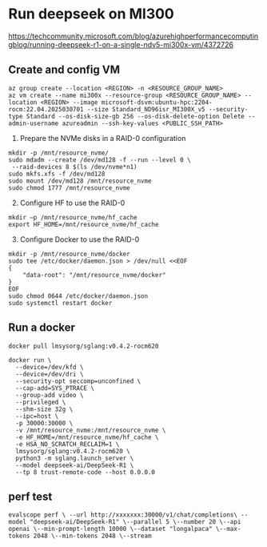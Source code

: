 # Run deepseek on MI300
https://techcommunity.microsoft.com/blog/azurehighperformancecomputingblog/running-deepseek-r1-on-a-single-ndv5-mi300x-vm/4372726


## Create and config VM

```
az group create --location <REGION> -n <RESOURCE_GROUP_NAME>
az vm create --name mi300x --resource-group <RESOURCE_GROUP_NAME> --location <REGION> --image microsoft-dsvm:ubuntu-hpc:2204-rocm:22.04.2025030701 --size Standard_ND96isr_MI300X_v5 --security-type Standard --os-disk-size-gb 256 --os-disk-delete-option Delete --admin-username azureadmin --ssh-key-values <PUBLIC_SSH_PATH>
```

1. Prepare the NVMe disks in a RAID-0 configuration  
```
mkdir -p /mnt/resource_nvme/
sudo mdadm --create /dev/md128 -f --run --level 0 \
 --raid-devices 8 $(ls /dev/nvme*n1)  
sudo mkfs.xfs -f /dev/md128 
sudo mount /dev/md128 /mnt/resource_nvme 
sudo chmod 1777 /mnt/resource_nvme  
```

2. Configure HF to use the RAID-0
```
mkdir –p /mnt/resource_nvme/hf_cache 
export HF_HOME=/mnt/resource_nvme/hf_cache 
```

3. Configure Docker to use the RAID-0 
```
mkdir -p /mnt/resource_nvme/docker 
sudo tee /etc/docker/daemon.json > /dev/null <<EOF 
{ 
    "data-root": "/mnt/resource_nvme/docker" 
} 
EOF 
sudo chmod 0644 /etc/docker/daemon.json 
sudo systemctl restart docker 
```
## Run a docker
```
docker pull lmsysorg/sglang:v0.4.2-rocm620 

docker run \
  --device=/dev/kfd \
  --device=/dev/dri \
  --security-opt seccomp=unconfined \
  --cap-add=SYS_PTRACE \
  --group-add video \
  --privileged \
  --shm-size 32g \
  --ipc=host \
  -p 30000:30000 \
  -v /mnt/resource_nvme:/mnt/resource_nvme \
  -e HF_HOME=/mnt/resource_nvme/hf_cache \
  -e HSA_NO_SCRATCH_RECLAIM=1 \
  lmsysorg/sglang:v0.4.2-rocm620 \
  python3 -m sglang.launch_server \
  --model deepseek-ai/DeepSeek-R1 \
  --tp 8 trust-remote-code --host 0.0.0.0
```

## perf test
```
evalscope perf \ --url http://xxxxxxx:30000/v1/chat/completions\ --model "deepseek-ai/DeepSeek-R1" \--parallel 5 \--number 20 \--api openai \--min-prompt-length 10000 \--dataset "longalpaca" \--max-tokens 2048 \--min-tokens 2048 \--stream

```